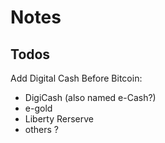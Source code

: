 # Notes



## Todos

Add Digital Cash Before Bitcoin:

- DigiCash  (also named e-Cash?)
- e-gold  
- Liberty Rerserve
- others ?


